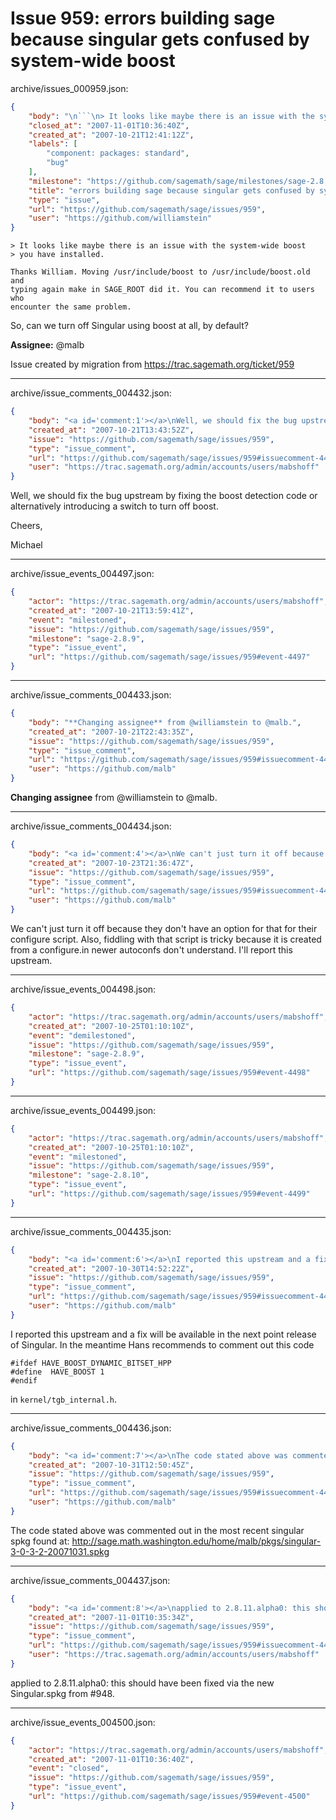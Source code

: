 # Issue 959: errors building sage because singular gets confused by system-wide boost

archive/issues_000959.json:
```json
{
    "body": "\n```\n> It looks like maybe there is an issue with the system-wide boost\n> you have installed.\n\nThanks William. Moving /usr/include/boost to /usr/include/boost.old and\ntyping again make in SAGE_ROOT did it. You can recommend it to users who\nencounter the same problem.\n```\n\nSo, can we turn off Singular using boost at all, by default?\n\n**Assignee:** @malb\n\nIssue created by migration from https://trac.sagemath.org/ticket/959\n\n",
    "closed_at": "2007-11-01T10:36:40Z",
    "created_at": "2007-10-21T12:41:12Z",
    "labels": [
        "component: packages: standard",
        "bug"
    ],
    "milestone": "https://github.com/sagemath/sage/milestones/sage-2.8.11",
    "title": "errors building sage because singular gets confused by system-wide boost",
    "type": "issue",
    "url": "https://github.com/sagemath/sage/issues/959",
    "user": "https://github.com/williamstein"
}
```

```
> It looks like maybe there is an issue with the system-wide boost
> you have installed.

Thanks William. Moving /usr/include/boost to /usr/include/boost.old and
typing again make in SAGE_ROOT did it. You can recommend it to users who
encounter the same problem.
```

So, can we turn off Singular using boost at all, by default?

**Assignee:** @malb

Issue created by migration from https://trac.sagemath.org/ticket/959





---

archive/issue_comments_004432.json:
```json
{
    "body": "<a id='comment:1'></a>\nWell, we should fix the bug upstream by fixing the boost detection code or alternatively introducing a switch to turn off boost.\n\nCheers,\n\nMichael",
    "created_at": "2007-10-21T13:43:52Z",
    "issue": "https://github.com/sagemath/sage/issues/959",
    "type": "issue_comment",
    "url": "https://github.com/sagemath/sage/issues/959#issuecomment-4432",
    "user": "https://trac.sagemath.org/admin/accounts/users/mabshoff"
}
```

<a id='comment:1'></a>
Well, we should fix the bug upstream by fixing the boost detection code or alternatively introducing a switch to turn off boost.

Cheers,

Michael



---

archive/issue_events_004497.json:
```json
{
    "actor": "https://trac.sagemath.org/admin/accounts/users/mabshoff",
    "created_at": "2007-10-21T13:59:41Z",
    "event": "milestoned",
    "issue": "https://github.com/sagemath/sage/issues/959",
    "milestone": "sage-2.8.9",
    "type": "issue_event",
    "url": "https://github.com/sagemath/sage/issues/959#event-4497"
}
```



---

archive/issue_comments_004433.json:
```json
{
    "body": "**Changing assignee** from @williamstein to @malb.",
    "created_at": "2007-10-21T22:43:35Z",
    "issue": "https://github.com/sagemath/sage/issues/959",
    "type": "issue_comment",
    "url": "https://github.com/sagemath/sage/issues/959#issuecomment-4433",
    "user": "https://github.com/malb"
}
```

**Changing assignee** from @williamstein to @malb.



---

archive/issue_comments_004434.json:
```json
{
    "body": "<a id='comment:4'></a>\nWe can't just turn it off because they don't have an option for that for their configure script. Also, fiddling with that script is tricky because it is created from a configure.in newer autoconfs don't understand. I'll report this upstream.",
    "created_at": "2007-10-23T21:36:47Z",
    "issue": "https://github.com/sagemath/sage/issues/959",
    "type": "issue_comment",
    "url": "https://github.com/sagemath/sage/issues/959#issuecomment-4434",
    "user": "https://github.com/malb"
}
```

<a id='comment:4'></a>
We can't just turn it off because they don't have an option for that for their configure script. Also, fiddling with that script is tricky because it is created from a configure.in newer autoconfs don't understand. I'll report this upstream.



---

archive/issue_events_004498.json:
```json
{
    "actor": "https://trac.sagemath.org/admin/accounts/users/mabshoff",
    "created_at": "2007-10-25T01:10:10Z",
    "event": "demilestoned",
    "issue": "https://github.com/sagemath/sage/issues/959",
    "milestone": "sage-2.8.9",
    "type": "issue_event",
    "url": "https://github.com/sagemath/sage/issues/959#event-4498"
}
```



---

archive/issue_events_004499.json:
```json
{
    "actor": "https://trac.sagemath.org/admin/accounts/users/mabshoff",
    "created_at": "2007-10-25T01:10:10Z",
    "event": "milestoned",
    "issue": "https://github.com/sagemath/sage/issues/959",
    "milestone": "sage-2.8.10",
    "type": "issue_event",
    "url": "https://github.com/sagemath/sage/issues/959#event-4499"
}
```



---

archive/issue_comments_004435.json:
```json
{
    "body": "<a id='comment:6'></a>\nI reported this upstream and a fix will be available in the next point release of Singular. In the meantime Hans recommends to comment out this code\n\n```\n#ifdef HAVE_BOOST_DYNAMIC_BITSET_HPP\n#define  HAVE_BOOST 1\n#endif\n```\n\nin `kernel/tgb_internal.h`.",
    "created_at": "2007-10-30T14:52:22Z",
    "issue": "https://github.com/sagemath/sage/issues/959",
    "type": "issue_comment",
    "url": "https://github.com/sagemath/sage/issues/959#issuecomment-4435",
    "user": "https://github.com/malb"
}
```

<a id='comment:6'></a>
I reported this upstream and a fix will be available in the next point release of Singular. In the meantime Hans recommends to comment out this code

```
#ifdef HAVE_BOOST_DYNAMIC_BITSET_HPP
#define  HAVE_BOOST 1
#endif
```

in `kernel/tgb_internal.h`.



---

archive/issue_comments_004436.json:
```json
{
    "body": "<a id='comment:7'></a>\nThe code stated above was commented out in the most recent singular spkg found at: http://sage.math.washington.edu/home/malb/pkgs/singular-3-0-3-2-20071031.spkg",
    "created_at": "2007-10-31T12:50:45Z",
    "issue": "https://github.com/sagemath/sage/issues/959",
    "type": "issue_comment",
    "url": "https://github.com/sagemath/sage/issues/959#issuecomment-4436",
    "user": "https://github.com/malb"
}
```

<a id='comment:7'></a>
The code stated above was commented out in the most recent singular spkg found at: http://sage.math.washington.edu/home/malb/pkgs/singular-3-0-3-2-20071031.spkg



---

archive/issue_comments_004437.json:
```json
{
    "body": "<a id='comment:8'></a>\napplied to 2.8.11.alpha0: this should have been fixed via the new Singular.spkg from #948.",
    "created_at": "2007-11-01T10:35:34Z",
    "issue": "https://github.com/sagemath/sage/issues/959",
    "type": "issue_comment",
    "url": "https://github.com/sagemath/sage/issues/959#issuecomment-4437",
    "user": "https://trac.sagemath.org/admin/accounts/users/mabshoff"
}
```

<a id='comment:8'></a>
applied to 2.8.11.alpha0: this should have been fixed via the new Singular.spkg from #948.



---

archive/issue_events_004500.json:
```json
{
    "actor": "https://trac.sagemath.org/admin/accounts/users/mabshoff",
    "created_at": "2007-11-01T10:36:40Z",
    "event": "closed",
    "issue": "https://github.com/sagemath/sage/issues/959",
    "type": "issue_event",
    "url": "https://github.com/sagemath/sage/issues/959#event-4500"
}
```
